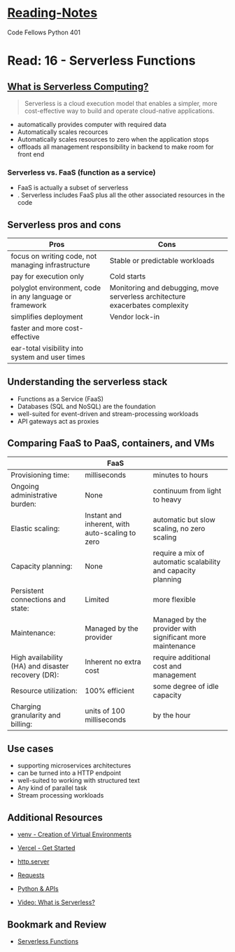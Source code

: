 # [Reading-Notes](https://alsosteve.github.io/reading-notes/)
Code Fellows Python 401

# Read: 16 - Serverless Functions

## [What is Serverless Computing?](https://www.ibm.com/cloud/learn/serverless)
> Serverless is a cloud execution model that enables a simpler, more cost-effective way to build and operate cloud-native applications.

- automatically provides computer with required data
- Automatically scales recources
- Automatically scales resources to zero when the application stops
- offloads all management responsibility in backend to make room for front end

### Serverless vs. FaaS (function as a service)
- FaaS is actually a subset of serverless
- . Serverless includes FaaS plus all the other associated resources in the code

## Serverless pros and cons
| Pros | Cons |
|---|---|
| focus on writing code, not managing infrastructure | Stable or predictable workloads |
| pay for execution only | Cold starts |
| polyglot environment, code in any language or framework | Monitoring and debugging, move serverless architecture exacerbates complexity |
| simplifies deployment | Vendor lock-in |
| faster and more cost-effective |  |
| ear-total visibility into system and user times |  |

## Understanding the serverless stack
- Functions as a Service (FaaS)
- Databases (SQL and NoSQL) are the foundation
- well-suited for event-driven and stream-processing workloads
- API gateways act as proxies

## Comparing FaaS to PaaS, containers, and VMs

|  | FaaS |  |
|---|---|---|
| Provisioning time: | milliseconds | minutes to hours |
| Ongoing administrative burden: | None | continuum from light to heavy |
| Elastic scaling: |  Instant and inherent, with auto-scaling to zero | automatic but slow scaling, no zero scaling |
| Capacity planning: | None | require a mix of automatic scalability and capacity planning |
| Persistent connections and state: | Limited | more flexible |
| Maintenance: | Managed by the provider | Managed by the provider with significant more maintenance |
| High availability (HA) and disaster recovery (DR): | Inherent no extra cost | require additional cost and management |
| Resource utilization: | 100% efficient | some degree of idle capacity |
| Charging granularity and billing:  | units of 100 milliseconds | by the hour |

## Use cases
- supporting microservices architectures
- can be turned into a HTTP endpoint
- well-suited to working with structured text
- Any kind of parallel task
- Stream processing workloads

## Additional Resources
- [venv - Creation of Virtual Environments](https://docs.python.org/3/library/venv.html)
- [Vercel - Get Started](https://vercel.com/docs/get-started)
- [http.server](https://pymotw.com/3/http.server/index.html)
- [Requests](https://docs.python-requests.org/en/latest/)
- [Python & APIs](https://realpython.com/python-api/)

- [Video: What is Serverless?](https://www.youtube.com/watch?v=vxJobGtqKVM)

## Bookmark and Review
- [Serverless Functions](https://vercel.com/docs/concepts/functions/serverless-functions)